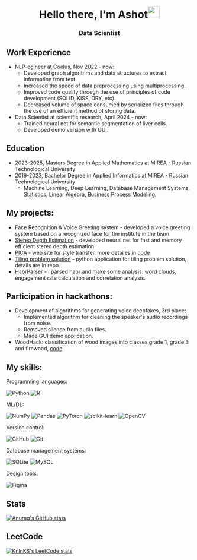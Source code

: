 <h1 align="center">Hello there, I'm Ashot<img src="https://github.com/blackcater/blackcater/raw/main/images/Hi.gif" height="32"/></h1>
<h3 align="center">Data Scientist</h3>

## Work Experience
- NLP-egineer at [Coelus](https://coelus.ru/), Nov 2022 - now:
   - Developed graph algorithms and data structures to extract information from text.
   - Increased the speed of data preprocessing using multiprocessing.
   - Improved code quality through the use of principles of code development (SOLID, KISS, DRY, etc).
   - Decreased volume of space consumed by serialized files through the use of an efficient method of storing data.
- Data Scientist at scientific research, April 2024 - now:
  - Trained neural net for semantic segmentation of liver cells.
  - Developed demo version with GUI.
 
## Education
- 2023-2025, Masters Degree in Applied Mathematics at MIREA - Russian Technological University
- 2019-2023, Bachelor Degree in Applied Informatics at MIREA - Russian Technological University
  - Machine Learning, Deep Learning, Database Management Systems, Statistics, Linear Algebra, Business Process Modeling.  

## My projects:
- Face Recognition & Voice Greeting system - developed a voice greeting system based on a recognized face for the institute in the team  
- [Stereo Depth Estimation](https://github.com/MelikbekyanAshot/stereo-depth-estimation) - developed neural net for fast and memory efficient stereo depth estimation
- [PICA](https://share.streamlit.io/melikbekyanashot/pica/main/main_app.py) - web site for style transfer, more detailes in [code](https://github.com/MelikbekyanAshot/PICA)
- [Tiling problem solution](https://github.com/MelikbekyanAshot/CoelusTestTask) - python application for tiling problem solution, details are in repo.
- [HabrParser](https://github.com/MelikbekyanAshot/Data-Science/tree/main/Habr%20Parser) - I parsed [habr](https://habr.com/ru/all/) and make some analysis: word clouds, engagement rate calculation and correlation analysis.

## Participation in hackathons:
- Development of algorithms for generating voice deepfakes, 3rd place:
  - Implemented algorithm for cleaning the speaker's audio recordings from noise.
  - Removed silence from audio files.
  - Made GUI demo application. 
- WoodHack: classification of wood images into classes grade 1, grade 3 and firewood, [code](https://github.com/MelikbekyanAshot/wood-classification/tree/main)

## My skills:
Programming languages:

![Python](https://img.shields.io/badge/python-3670A0?style=for-the-badge&logo=python&logoColor=ffdd54)
![R](https://img.shields.io/badge/r-%23276DC3.svg?style=for-the-badge&logo=r&logoColor=white)

ML/DL:

![NumPy](https://img.shields.io/badge/numpy-%23013243.svg?style=for-the-badge&logo=numpy&logoColor=white)
![Pandas](https://img.shields.io/badge/pandas-%23150458.svg?style=for-the-badge&logo=pandas&logoColor=white)
![PyTorch](https://img.shields.io/badge/PyTorch-%23EE4C2C.svg?style=for-the-badge&logo=PyTorch&logoColor=white)
![scikit-learn](https://img.shields.io/badge/scikit--learn-%23F7931E.svg?style=for-the-badge&logo=scikit-learn&logoColor=white)
![OpenCV](https://img.shields.io/badge/opencv-%23white.svg?style=for-the-badge&logo=opencv&logoColor=white)

Version control:

![GitHub](https://img.shields.io/badge/github-%23121011.svg?style=for-the-badge&logo=github&logoColor=white)
![Git](https://img.shields.io/badge/git-%23F05033.svg?style=for-the-badge&logo=git&logoColor=white)

Database management systems:

![SQLite](https://img.shields.io/badge/sqlite-%2307405e.svg?style=for-the-badge&logo=sqlite&logoColor=white)
![MySQL](https://img.shields.io/badge/mysql-%2300f.svg?style=for-the-badge&logo=mysql&logoColor=white)

Design tools:

![Figma](https://img.shields.io/badge/figma-%23F24E1E.svg?style=for-the-badge&logo=figma&logoColor=white)

## Stats
[![Anurag's GitHub stats](https://github-readme-stats.vercel.app/api?username=MelikbekyanAshot)](https://github.com/anuraghazra/github-readme-stats)

## LeetCode
[![KnlnKS's LeetCode stats](https://leetcode-stats-six.vercel.app/api?username=MelikbekyanAshot)](https://github.com/KnlnKS/leetcode-stats)

